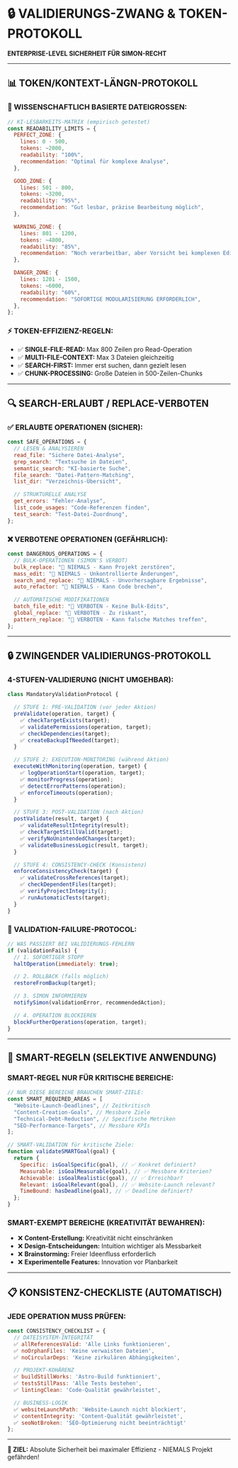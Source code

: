 # 🔒 VALIDIERUNGS-ZWANG & TOKEN-PROTOKOLL

**ENTERPRISE-LEVEL SICHERHEIT FÜR SIMON-RECHT**

---

## 📊 **TOKEN/KONTEXT-LÄNGN-PROTOKOLL**

### **🧠 WISSENSCHAFTLICH BASIERTE DATEIGROSSEN:**

```javascript
// KI-LESBARKEITS-MATRIX (empirisch getestet)
const READABILITY_LIMITS = {
  PERFECT_ZONE: {
    lines: 0 - 500,
    tokens: ~2000,
    readability: "100%",
    recommendation: "Optimal für komplexe Analyse",
  },

  GOOD_ZONE: {
    lines: 501 - 800,
    tokens: ~3200,
    readability: "95%",
    recommendation: "Gut lesbar, präzise Bearbeitung möglich",
  },

  WARNING_ZONE: {
    lines: 801 - 1200,
    tokens: ~4800,
    readability: "85%",
    recommendation: "Noch verarbeitbar, aber Vorsicht bei komplexen Edits",
  },

  DANGER_ZONE: {
    lines: 1201 - 1500,
    tokens: ~6000,
    readability: "60%",
    recommendation: "SOFORTIGE MODULARISIERUNG ERFORDERLICH",
  },
};
```

### **⚡ TOKEN-EFFIZIENZ-REGELN:**

- ✅ **SINGLE-FILE-READ:** Max 800 Zeilen pro Read-Operation
- ✅ **MULTI-FILE-CONTEXT:** Max 3 Dateien gleichzeitig
- ✅ **SEARCH-FIRST:** Immer erst suchen, dann gezielt lesen
- ✅ **CHUNK-PROCESSING:** Große Dateien in 500-Zeilen-Chunks

---

## 🔍 **SEARCH-ERLAUBT / REPLACE-VERBOTEN**

### **✅ ERLAUBTE OPERATIONEN (SICHER):**

```javascript
const SAFE_OPERATIONS = {
  // LESEN & ANALYSIEREN
  read_file: "Sichere Datei-Analyse",
  grep_search: "Textsuche in Dateien",
  semantic_search: "KI-basierte Suche",
  file_search: "Datei-Pattern-Matching",
  list_dir: "Verzeichnis-Übersicht",

  // STRUKTURELLE ANALYSE
  get_errors: "Fehler-Analyse",
  list_code_usages: "Code-Referenzen finden",
  test_search: "Test-Datei-Zuordnung",
};
```

### **❌ VERBOTENE OPERATIONEN (GEFÄHRLICH):**

```javascript
const DANGEROUS_OPERATIONS = {
  // BULK-OPERATIONEN (SIMON'S VERBOT)
  bulk_replace: "🚨 NIEMALS - Kann Projekt zerstören",
  mass_edit: "🚨 NIEMALS - Unkontrollierte Änderungen",
  search_and_replace: "🚨 NIEMALS - Unvorhersagbare Ergebnisse",
  auto_refactor: "🚨 NIEMALS - Kann Code brechen",

  // AUTOMATISCHE MODIFIKATIONEN
  batch_file_edit: "🚨 VERBOTEN - Keine Bulk-Edits",
  global_replace: "🚨 VERBOTEN - Zu riskant",
  pattern_replace: "🚨 VERBOTEN - Kann falsche Matches treffen",
};
```

---

## 🔒 **ZWINGENDER VALIDIERUNGS-PROTOKOLL**

### **4-STUFEN-VALIDIERUNG (NICHT UMGEHBAR):**

```javascript
class MandatoryValidationProtocol {

  // STUFE 1: PRE-VALIDATION (vor jeder Aktion)
  preValidate(operation, target) {
    ✅ checkTargetExists(target);
    ✅ validatePermissions(operation, target);
    ✅ checkDependencies(target);
    ✅ createBackupIfNeeded(target);
  }

  // STUFE 2: EXECUTION-MONITORING (während Aktion)
  executeWithMonitoring(operation, target) {
    ✅ logOperationStart(operation, target);
    ✅ monitorProgress(operation);
    ✅ detectErrorPatterns(operation);
    ✅ enforceTimeouts(operation);
  }

  // STUFE 3: POST-VALIDATION (nach Aktion)
  postValidate(result, target) {
    ✅ validateResultIntegrity(result);
    ✅ checkTargetStillValid(target);
    ✅ verifyNoUnintendedChanges(target);
    ✅ validateBusinessLogic(result, target);
  }

  // STUFE 4: CONSISTENCY-CHECK (Konsistenz)
  enforceConsistencyCheck(target) {
    ✅ validateCrossReferences(target);
    ✅ checkDependentFiles(target);
    ✅ verifyProjectIntegrity();
    ✅ runAutomaticTests(target);
  }
}
```

### **🚨 VALIDATION-FAILURE-PROTOCOL:**

```javascript
// WAS PASSIERT BEI VALIDIERUNGS-FEHLERN
if (validationFails) {
  // 1. SOFORTIGER STOPP
  haltOperation(immediately: true);

  // 2. ROLLBACK (falls möglich)
  restoreFromBackup(target);

  // 3. SIMON INFORMIEREN
  notifySimon(validationError, recommendedAction);

  // 4. OPERATION BLOCKIEREN
  blockFurtherOperations(operation, target);
}
```

---

## 🎯 **SMART-REGELN (SELEKTIVE ANWENDUNG)**

### **SMART-REGEL NUR FÜR KRITISCHE BEREICHE:**

```javascript
// NUR DIESE BEREICHE BRAUCHEN SMART-ZIELE:
const SMART_REQUIRED_AREAS = [
  "Website-Launch-Deadlines", // Zeitkritisch
  "Content-Creation-Goals", // Messbare Ziele
  "Technical-Debt-Reduction", // Spezifische Metriken
  "SEO-Performance-Targets", // Messbare KPIs
];

// SMART-VALIDATION für kritische Ziele:
function validateSMARTGoal(goal) {
  return {
    Specific: isGoalSpecific(goal), // ✅ Konkret definiert?
    Measurable: isGoalMeasurable(goal), // ✅ Messbare Kriterien?
    Achievable: isGoalRealistic(goal), // ✅ Erreichbar?
    Relevant: isGoalRelevant(goal), // ✅ Website-Launch relevant?
    TimeBound: hasDeadline(goal), // ✅ Deadline definiert?
  };
}
```

### **SMART-EXEMPT BEREICHE (KREATIVITÄT BEWAHREN):**

- ❌ **Content-Erstellung:** Kreativität nicht einschränken
- ❌ **Design-Entscheidungen:** Intuition wichtiger als Messbarkeit
- ❌ **Brainstorming:** Freier Ideenfluss erforderlich
- ❌ **Experimentelle Features:** Innovation vor Planbarkeit

---

## 📋 **KONSISTENZ-CHECKLISTE (AUTOMATISCH)**

### **JEDE OPERATION MUSS PRÜFEN:**

```javascript
const CONSISTENCY_CHECKLIST = {
  // DATEISYSTEM-INTEGRITÄT
  ✅ allReferencesValid: 'Alle Links funktionieren',
  ✅ noOrphanFiles: 'Keine verwaisten Dateien',
  ✅ noCircularDeps: 'Keine zirkulären Abhängigkeiten',

  // PROJEKT-KOHÄRENZ
  ✅ buildStillWorks: 'Astro-Build funktioniert',
  ✅ testsStillPass: 'Alle Tests bestehen',
  ✅ lintingClean: 'Code-Qualität gewährleistet',

  // BUSINESS-LOGIK
  ✅ websiteLaunchPath: 'Website-Launch nicht blockiert',
  ✅ contentIntegrity: 'Content-Qualität gewährleistet',
  ✅ seoNotBroken: 'SEO-Optimierung nicht beeinträchtigt'
};
```

---

**🎯 ZIEL:** Absolute Sicherheit bei maximaler Effizienz - NIEMALS Projekt gefährden!

